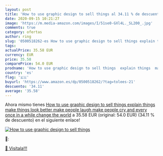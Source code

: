 ```yaml
---
layout: post
title: 'How to use graphic design to sell things al 34.11 % de descuento'
date: 2020-09-15 10:21:27
image: 'https://m.media-amazon.com/images/I/51se0-GXl4L._SL200_.jpg'
comments: true
category: ofertas
author: ring
slug: '0500518262-es How to use graphic design to sell things explain things...'
tags: 
actualPrice: 35.58 EUR
currency: EUR
price: 35.58
comparePrice: 54.0 EUR
prodname: 'How to use graphic design to sell things  explain things  make things look better  make people laugh  make people cry  and  every once in a while  change the world'
country: 'es'
flag: '🇪🇸'
buyurl: 'https://www.amazon.es/dp/0500518262/?tag=tolees-21'
descuento: '34.11'
average: '35.58'
---
```


Ahora mismo tienes [How to use graphic design to sell things  explain things  make things look better  make people laugh  make people cry  and  every once in a while  change the world](https://www.amazon.es/dp/0500518262/?tag=tolees-21) a 35.58 EUR (original: 54.0 EUR) (34.11 %  de descuento) en el siguiente enlace!

[![How to use graphic design to sell things](https://m.media-amazon.com/images/I/51se0-GXl4L._SL200_.jpg)](https://www.amazon.es/dp/0500518262/?tag=tolees-21)

🔎:


[🛒 Visítala!!!](https://www.amazon.es/dp/0500518262/?tag=tolees-21)
